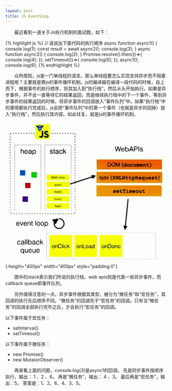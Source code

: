 ```yaml
---
layout: post
title: JS EventLoop
---
```


&ensp;&ensp;&ensp;&ensp;最近看到一道关于Js执行机制的面试题，如下：

{% highlight js %}
// 请说出下面代码的执行顺序
async function async1() {
  console.log(1);
  const result = await async2();
  console.log(3);
}
async function async2() {
  console.log(2);
}
Promise.resolve().then(()=>{
  console.log(4);
});
setTimeout(()=>{
  console.log(5);
});
async1();
console.log(6);
{% endhighlight %}

&ensp;&ensp;&ensp;&ensp;众所周知，js是一门单线程的语言。那么单线程要怎么实现支持异步而不阻塞进程呢？主要就是靠js的事件循环机制。js的编译器在编译一段代码的时候，自上而下，根据事件的执行顺序，将其加入到“执行栈”，然后从头开始执行。如果是异步事件，并不会一直等待它的结果返回，而是继续执行栈中的下一个事件，等到异步事件的结果返回的时候，将异步事件的回调放入“事件队列”中。如果“执行栈”中的事情都执行完成后，js会把“事件队列”中的第一个事件（也就是异步的回掉）放入“执行栈”，然后执行其内容。如此往复，就是js的事件循环机制。

![eventLoop](/assets/img/eventLoop.jpg){:height="400px" width="400px" style="padding:0"}

&ensp;&ensp;&ensp;&ensp;图中的stack表示我们所说的执行栈，web apis则是代表一些异步事件，而callback queue即事件队列。

&ensp;&ensp;&ensp;&ensp;另外值得注意的一点，异步事件根据其类型，被分为“微任务”和“宏任务”，其回调的执行先后顺序不同。“微任务”的回调先于“宏任务”的回调。只有当“微任务”的回调全部执行完毕之后，才会执行“宏任务”的回调。

以下事件属于宏任务：
* setInterval()
* setTimeout()

以下事件属于微任务：
* new Promise()
* new MutaionObserver()

&ensp;&ensp;&ensp;&ensp;再来看上面的问题，console.log(3)是async1的回调。
先是同步事件按顺序执行，输出： 1 、2 、6。
再是“微任务”，输出： 4 、3。
最后再是“宏任务”，输出：5。
答案是：1、2、6、4、3、5。



